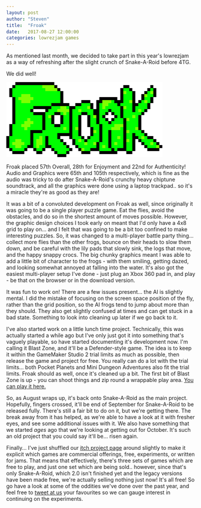 ```yaml
---
layout: post
author: "Steven"
title:  "Froak"
date:   2017-08-27 12:00:00
categories: lowrezjam games
---
```


As mentioned last month, we decided to take part in this year's lowrezjam as a way of refreshing after the slight crunch of Snake-A-Roid before 4TG.

We did well!

[![Froak](/images/froak/logo.png)][Froak]

Froak placed 57th Overall, 28th for Enjoyment and 22nd for Authenticity! Audio and Graphics were 65th and 105th respectively, which is fine as the audio was tricky to do after Snake-A-Roid's crunchy heavy chiptune soundtrack, and all the graphics were done using a laptop trackpad.. so it's a miracle they're as good as they are!

It was a bit of a convoluted development on Froak as well, since originally it was going to be a single player puzzle game. Eat the flies, avoid the obstacles, and do so in the shortest amount of moves possible. However, the graphic design choices I took early on meant that I'd only have a 4x8 grid to play on... and I felt that was going to be a bit too confined to make interesting puzzles. So, it was changed to a multi-player battle party thing... collect more flies than the other frogs, bounce on their heads to slow them down, and be careful with the lily pads that slowly sink, the logs that move, and the happy snappy crocs. The big chunky graphics meant I was able to add a little bit of character to the frogs - with them smiling, getting dazed, and looking somewhat annoyed at falling into the water. It's also got the easiest multi-player setup I've done - just plug an Xbox 360 pad in, and play - be that on the browser or in the download version.

It was fun to work on! There are a few issues present... the AI is slightly mental. I did the mistake of focusing on the screen space position of the fly, rather than the grid position, so the AI frogs tend to jump about more than they should. They also get slightly confused at times and can get stuck in a bad state. Something to look into cleaning up later if we go back to it.

I've also started work on a little lunch time project. Technically, this was actually started a while ago but I've only just got it into something that's vaguely playable, so have started documenting it's development now. I'm calling it Blast Zone, and it'll be a Defender-style game. The idea is to keep it within the GameMaker Studio 2 trial limits as much as possible, then release the game and project for free. You really can do a lot with the trial limits... both Pocket Planets and Mini Dungeon Adventures also fit the trial limits. Froak should as well, once it's cleaned up a bit. The first bit of Blast Zone is up - you can shoot things and zip round a wrappable play area. [You can play it here.][BlastZone]

So, as August wraps up, it's back onto Snake-A-Roid as the main project. Hopefully, fingers crossed, it'll be end of September for Snake-A-Roid to be released fully. There's still a fair bit to do on it, but we're getting there. The break away from it has helped, as we're able to have a look at it with fresher eyes, and see some additional issues with it.
We also have something that we started *ages* ago that we're looking at getting out for October. It's such an old project that you could say it'll be... risen again.

Finally... I've just shuffled our [itch project page][itch] around slightly to make it explicit which games are commercial offerings, free, experiments, or written for jams.
That means that effectively, there's three sets of games which are free to play, and just one set which are being sold.. however, since that's only Snake-A-Roid, which 2.0 isn't finished yet and the legacy versions have been made free, we're actually selling nothing just now! It's all free!
So go have a look at some of the oddities we've done over the past year, and feel free to [tweet at us][arcadebadgerstwitter] your favourites so we can gauge interest in continuing on the experiments.

[Froak]: https://arcadebadgers.itch.io/froak
[BlastZone]: https://arcadebadgers.itch.io/blast-zone
[itch]: https://arcadebadgers.itch.io
[arcadebadgerstwitter]: https://twitter.com/arcadebadgers
